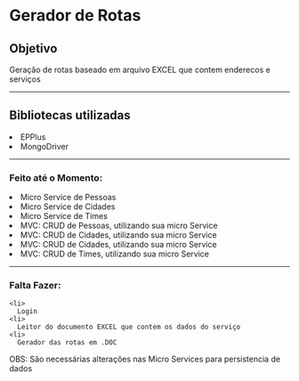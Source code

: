 <h1>
  Gerador de Rotas
  </h1>
  
  <h2>Objetivo</h2>
  <p>Geração de rotas baseado em arquivo EXCEL que contem enderecos e serviços</p>
  
  <hr>
 
  <h2>Bibliotecas utilizadas</h2>
  
  <li>
    EPPlus
  <li>
    MongoDriver
  
  
<hr> 
<h3>
  Feito até o Momento:
</h3>

<li>
  Micro Service de Pessoas
<li>
  Micro Service de Cidades
<li>
  Micro Service de Times
<li>
  MVC: CRUD de Pessoas, utilizando sua micro Service
<li>
  MVC: CRUD de Cidades, utilizando sua micro Service
<li>
  MVC: CRUD de Cidades, utilizando sua micro Service
<li>
  MVC: CRUD de Times, utilizando sua micro Service
    
  <hr>
  
<h3>
    Falta Fazer:
  </h3>
      
    <li>
      Login
    <li>
      Leitor do documento EXCEL que contem os dados do serviço
    <li>
      Gerador das rotas em .DOC

OBS: São necessárias alterações nas Micro Services para persistencia de dados 
      
    
